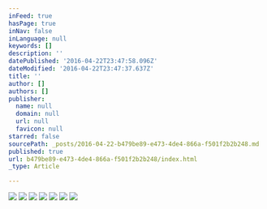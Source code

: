 ```yaml
---
inFeed: true
hasPage: true
inNav: false
inLanguage: null
keywords: []
description: ''
datePublished: '2016-04-22T23:47:58.096Z'
dateModified: '2016-04-22T23:47:37.637Z'
title: ''
author: []
authors: []
publisher:
  name: null
  domain: null
  url: null
  favicon: null
starred: false
sourcePath: _posts/2016-04-22-b479be89-e473-4de4-866a-f501f2b2b248.md
published: true
url: b479be89-e473-4de4-866a-f501f2b2b248/index.html
_type: Article

---
```

![](https://the-grid-user-content.s3-us-west-2.amazonaws.com/13d60635-c211-455a-866a-daafdc9fec08.jpg)
![](https://the-grid-user-content.s3-us-west-2.amazonaws.com/a5f43fda-3c9c-441a-bf1d-2b8790dafa0c.jpg)
![](https://the-grid-user-content.s3-us-west-2.amazonaws.com/2fa14e9b-8812-45dc-8999-582d5d0b63ea.jpg)
![](https://the-grid-user-content.s3-us-west-2.amazonaws.com/42be26ee-1911-4eef-9213-6ec96e7355f5.jpg)
![](https://the-grid-user-content.s3-us-west-2.amazonaws.com/d3e97459-0a07-4e4b-82c8-9299a3df92ec.jpg)
![](https://the-grid-user-content.s3-us-west-2.amazonaws.com/81d654ca-7197-45b2-b1d2-8535eb2f9bb6.jpg)
![](https://the-grid-user-content.s3-us-west-2.amazonaws.com/07385cd8-2dbf-4f9a-81f7-a91ab5fce85b.jpg)